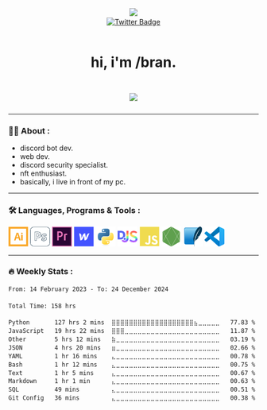 <!--
**stormed/stormed** is a ✨ _special_ ✨ repository because its `README.md` (this file) appears on your GitHub profile.

Here are some ideas to get you started:

- 🔭 I’m currently working on ...
- 🌱 I’m currently learning ...
- 👯 I’m looking to collaborate on ...
- 🤔 I’m looking for help with ...
- 💬 Ask me about ...
- 📫 How to reach me: ...
- 😄 Pronouns: ...
- ⚡ Fun fact: ...
-->

<div id="header" align="center">
  <img src="https://media.giphy.com/media/v1.Y2lkPTc5MGI3NjExOTFmNWJhMmNmZjZhMmJhODU4ZjA4ZDA5ZTVhOGY1NTM4MjU4NjI5MCZjdD1n/Egu7VNM57K0kllxsR4/giphy.gif" width="400px"/>
  <div id="badges">
    <a href="https://twitter.com/casualties">
      <img src="https://img.shields.io/badge/Twitter-black?style=for-the-badge&logo=twitter&logoColor=red" alt="Twitter Badge"/>
    </a>
  </div>
  <img src="https://komarev.com/ghpvc/?username=stormed&style=flat-square&color=red" alt=""/>
  <h1>
    hi, i'm /bran.
    <br>
    <br>
    <img src="https://media.giphy.com/media/3owyplYLWlGFQk9mF2/giphy.gif" width="60px"/>
  </h1>
</div>

<!-- <div align="center">
  <img src="gif link here" width="600" height="300"/>
</div> -->

---
### :man_technologist: About :
- discord bot dev. <!--<img src="https://media.giphy.com/media/WUlplcMpOCEmTGBtBW/giphy.gif" width="30"> -->
- web dev.
- discord security specialist.
- nft enthusiast.
- basically, i live in front of my pc.


---

### :hammer_and_wrench: Languages, Programs & Tools :
<div>
  <img src="https://github.com/devicons/devicon/blob/master/icons/illustrator/illustrator-line.svg" title="Illustrator" alt="Illustrator" width="40" height="40"/>
  <img src="https://github.com/devicons/devicon/blob/master/icons/photoshop/photoshop-line.svg" title="Photoshop" alt="Photoshop" width="40" height="40"/>
  <img src="https://github.com/devicons/devicon/blob/master/icons/premierepro/premierepro-original.svg" title="Premiere" alt="Premiere" width="40" height="40"/>
  <img src="https://github.com/devicons/devicon/blob/master/icons/webflow/webflow-original.svg" title="Webflow" alt="Webflow" width="40" height="40"/>
  <img src="https://github.com/devicons/devicon/blob/master/icons/python/python-original.svg" title="Python" alt="Python" width="40" height="40"/>
  <img src="https://github.com/devicons/devicon/blob/master/icons/discordjs/discordjs-original.svg" title="DiscordJS" alt="DiscordJS" width="40" height="40"/>
  <img src="https://github.com/devicons/devicon/blob/master/icons/javascript/javascript-plain.svg" title="JavaScript" alt="JavaScript" width="40" height="40"/>
  <img src="https://github.com/devicons/devicon/blob/master/icons/nodejs/nodejs-plain.svg" title="NodeJS" alt="NodeJS" width="40" height="40"/>
  <img src="https://github.com/devicons/devicon/blob/master/icons/sqlite/sqlite-original.svg" title="Sqlite" alt="Sqlite" width="40" height="40"/>
  <img src="https://github.com/devicons/devicon/blob/master/icons/vscode/vscode-original.svg" title="VSCode" alt="VSCode" width="40" height="40"/>
</div>


---

### :fire: Weekly Stats :

<!--START_SECTION:waka-->

```txt
From: 14 February 2023 - To: 24 December 2024

Total Time: 158 hrs

Python       127 hrs 2 mins  ⣿⣿⣿⣿⣿⣿⣿⣿⣿⣿⣿⣿⣿⣿⣿⣿⣿⣿⣿⣦⣀⣀⣀⣀⣀   77.83 %
JavaScript   19 hrs 22 mins  ⣿⣿⣿⣀⣀⣀⣀⣀⣀⣀⣀⣀⣀⣀⣀⣀⣀⣀⣀⣀⣀⣀⣀⣀⣀   11.87 %
Other        5 hrs 12 mins   ⣷⣀⣀⣀⣀⣀⣀⣀⣀⣀⣀⣀⣀⣀⣀⣀⣀⣀⣀⣀⣀⣀⣀⣀⣀   03.19 %
JSON         4 hrs 20 mins   ⣶⣀⣀⣀⣀⣀⣀⣀⣀⣀⣀⣀⣀⣀⣀⣀⣀⣀⣀⣀⣀⣀⣀⣀⣀   02.66 %
YAML         1 hr 16 mins    ⣄⣀⣀⣀⣀⣀⣀⣀⣀⣀⣀⣀⣀⣀⣀⣀⣀⣀⣀⣀⣀⣀⣀⣀⣀   00.78 %
Bash         1 hr 12 mins    ⣄⣀⣀⣀⣀⣀⣀⣀⣀⣀⣀⣀⣀⣀⣀⣀⣀⣀⣀⣀⣀⣀⣀⣀⣀   00.75 %
Text         1 hr 5 mins     ⣄⣀⣀⣀⣀⣀⣀⣀⣀⣀⣀⣀⣀⣀⣀⣀⣀⣀⣀⣀⣀⣀⣀⣀⣀   00.67 %
Markdown     1 hr 1 min      ⣄⣀⣀⣀⣀⣀⣀⣀⣀⣀⣀⣀⣀⣀⣀⣀⣀⣀⣀⣀⣀⣀⣀⣀⣀   00.63 %
SQL          49 mins         ⣄⣀⣀⣀⣀⣀⣀⣀⣀⣀⣀⣀⣀⣀⣀⣀⣀⣀⣀⣀⣀⣀⣀⣀⣀   00.51 %
Git Config   36 mins         ⣄⣀⣀⣀⣀⣀⣀⣀⣀⣀⣀⣀⣀⣀⣀⣀⣀⣀⣀⣀⣀⣀⣀⣀⣀   00.38 %
```

<!--END_SECTION:waka-->
